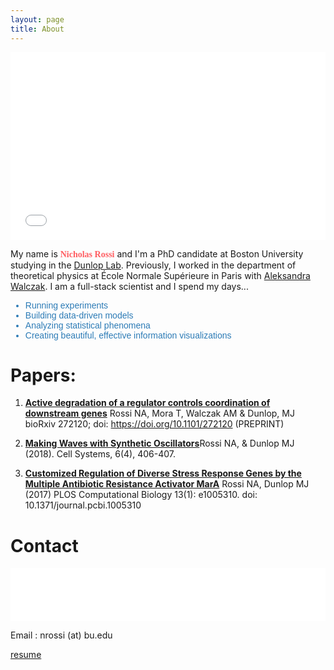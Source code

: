 ```yaml
---
layout: page
title: About
---
```

  <link href='https://fonts.googleapis.com/css?family=Permanent+Marker' rel='stylesheet' type='text/css'>

<iframe src="brand-logo/index.html" width="100%"  height="300px" frameBorder="0"></iframe>

<style>
ul{
  font-family: 'Permanent Marker', sans-serif;
   color: #2c7bb6;
}
</style>

My name is  <span style="color:#ff5e62; font-family:Permanent Marker">**Nicholas Rossi**</span> and I'm a PhD candidate at Boston University studying in the <a href="http://www.dunloplab.com/">Dunlop Lab</a>. Previously, I worked in the department of theoretical physics at École Normale Supérieure in Paris with [Aleksandra Walczak](http://www.phys.ens.fr/~awalczak/). I am a full-stack scientist and I spend my days...

* Running experiments
* Building data-driven models
* Analyzing statistical phenomena
* Creating beautiful, effective information visualizations




# Papers:
1. [**Active degradation of a regulator controls coordination of downstream genes**](https://www.biorxiv.org/content/early/2018/02/26/272120)
Rossi NA, Mora T, Walczak AM & Dunlop, MJ
bioRxiv 272120; doi: https://doi.org/10.1101/272120 (PREPRINT)

2. [**Making Waves with Synthetic Oscillators**](https://www.sciencedirect.com/science/article/pii/S2405471218301418)Rossi NA, & Dunlop MJ (2018). Cell Systems, 6(4), 406-407.

3. [**Customized Regulation of Diverse Stress Response Genes by the Multiple Antibiotic Resistance Activator MarA**](paper_1.pdf)
Rossi NA, Dunlop MJ (2017) PLOS Computational Biology 13(1): e1005310. doi: 10.1371/journal.pcbi.1005310


# Contact
<style>
iframe{
    overflow:hidden;
}
</style>
<iframe src="brand-logo/buttons.html" width="100%"  height="85px" frameBorder="0" ></iframe>

Email : nrossi (at) bu.edu


[resume](resume.pdf)
